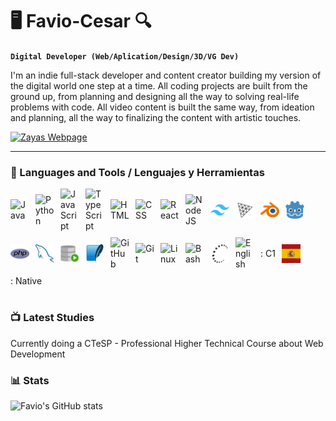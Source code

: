 # 🖥️ Favio-Cesar 🔍

**`Digital Developer (Web/Aplication/Design/3D/VG Dev)`**

I'm an indie full-stack developer and content creator building my version of the digital world one step at a time. All coding projects are built from the ground up, from planning and designing all the way to solving real-life problems with code. All video content is built the same way, from ideation and planning, all the way to finalizing the content with artistic touches. 

   <p align="left">
      <a href="https://site.educa.madrid.org/ies.mariadezayas.majadahonda/">
         <img alt="Zayas Webpage" title="webpage" src="https://site.educa.madrid.org/ies.mariadezayas.majadahonda//wp-content/uploads/ies.mariadezayas.majadahonda/2020/10/Logo-zayas_web.png"/></a> 
   </p>

---

### 🧰 Languages and Tools / Lenguajes y Herramientas

<div style="display: flex; flex-wrap: wrap; align-items: center; gap: 10px;">
   <img alt="Java" width="30px" src="https://cdn.jsdelivr.net/gh/devicons/devicon/icons/java/java-original.svg" />
   <img alt="Python" width="30px" src="https://cdn.jsdelivr.net/gh/devicons/devicon/icons/python/python-plain.svg" />
   <img alt="JavaScript" width="30px" src="https://cdn.jsdelivr.net/gh/devicons/devicon/icons/javascript/javascript-plain.svg" />
   <img alt="TypeScript" width="30px" src="https://cdn.jsdelivr.net/gh/devicons/devicon/icons/typescript/typescript-plain.svg" />
   <img alt="HTML" width="30px" src="https://cdn.jsdelivr.net/gh/devicons/devicon/icons/html5/html5-plain.svg" />
   <img alt="CSS" width="30px" src="https://cdn.jsdelivr.net/gh/devicons/devicon/icons/css3/css3-plain.svg" />
   <img alt="React" width="30px" src="https://cdn.jsdelivr.net/gh/devicons/devicon/icons/react/react-original.svg" />
   <img alt="NodeJS" width="30px" src="https://cdn.jsdelivr.net/gh/devicons/devicon/icons/nodejs/nodejs-original.svg" />
   <img alt="Tailwind" width="30px" src="https://github.com/devicons/devicon/blob/6910f0503efdd315c8f9b858234310c06e04d9c0/icons/tailwindcss/tailwindcss-original.svg" />
   <img alt="ThreeJS" width="30px" src="https://github.com/devicons/devicon/blob/6910f0503efdd315c8f9b858234310c06e04d9c0/icons/threejs/threejs-original.svg" />
   <img alt="Blender" width="30px" src="https://github.com/devicons/devicon/blob/6910f0503efdd315c8f9b858234310c06e04d9c0/icons/blender/blender-original.svg" />
   <img alt="Godot" width="30px" src="https://github.com/devicons/devicon/blob/6910f0503efdd315c8f9b858234310c06e04d9c0/icons/godot/godot-original.svg" />
   <img alt="PHP" width="30px" src="https://github.com/devicons/devicon/blob/6910f0503efdd315c8f9b858234310c06e04d9c0/icons/php/php-original.svg" />
   <img alt="MySql" width="30px" src="https://github.com/devicons/devicon/blob/6910f0503efdd315c8f9b858234310c06e04d9c0/icons/mysql/mysql-original.svg" />
   <img alt="SqlDeveloper" width="30px" src="https://github.com/devicons/devicon/blob/6910f0503efdd315c8f9b858234310c06e04d9c0/icons/sqldeveloper/sqldeveloper-original.svg" />
   <img alt="SqlLite" width="30px" src="https://github.com/devicons/devicon/blob/6910f0503efdd315c8f9b858234310c06e04d9c0/icons/sqlite/sqlite-original.svg" />
   <img alt="GitHub" width="30px" src="https://cdn.jsdelivr.net/gh/devicons/devicon/icons/github/github-original.svg" />
   <img alt="Git" width="30px" src="https://cdn.jsdelivr.net/gh/devicons/devicon/icons/git/git-original.svg" />
   <img alt="Linux" width="30px" src="https://cdn.jsdelivr.net/gh/devicons/devicon/icons/linux/linux-original.svg" />
   <img alt="Bash" width="30px" src="https://cdn.jsdelivr.net/gh/devicons/devicon/icons/bash/bash-original.svg" />
   <img alt="SSH" width="30px" src="https://github.com/devicons/devicon/blob/6910f0503efdd315c8f9b858234310c06e04d9c0/icons/ssh/ssh-original.svg" />
   <img alt="English" width="30px" src="https://github.com/lipis/flag-icons/blob/e119b66129af6dd849754ccf25dfbf81d4a306d5/flags/1x1/en.svg" />: C1
   <img alt="Spanish" width="30px" src="https://github.com/lipis/flag-icons/blob/e119b66129af6dd849754ccf25dfbf81d4a306d5/flags/1x1/es.svg" />: Native
</div>


#

### 📺 Latest Studies

Currently doing a CTeSP - Professional Higher Technical Course about Web Development

### 📊 Stats

![Favio's GitHub stats](https://github-readme-stats.vercel.app/api?username=Favio-Cesar&show_icons=true&theme=gruvbox)

#

<!--
**Favio-Cesar/Favio-Cesar** 

Here are some ideas:

- 🔭 I’m currently working on ...
- 🌱 I’m currently learning ...
- 👯 I’m looking to collaborate on ...
- 🤔 I’m looking for help with ...
- 💬 Ask me about ...
- 📫 How to reach me: ...
- 😄 Pronouns: ...
- ⚡ Fun fact: ...
-->
